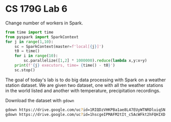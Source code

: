 # CS 179G Lab 6

Change number of workers in Spark.
```python
from time import time
from pyspark import SparkContext
for j in range(1,10):
    sc = SparkContext(master=f'local[{j}]')
    t0 = time()
    for i in range(10):
        sc.parallelize([1,2] * 1000000).reduce(lambda x,y:x+y)
    print(f'{j} executors, time= {time() - t0}')
    sc.stop()
```
The goal of today's lab is to do big data processing with Spark on a weather station dataset. We are given two dataset, one with all the weather stations in the world listed and another with temperature, precipitation recordings.

Download the dataset with `gdown`
```bash
gdown https://drive.google.com/uc?id=1RIQDzVHKPBa1ae8L47EUyWTNRDluiqSN
gdown https://drive.google.com/uc?id=1hscgeIPMAFM2tIt_c5AcWFkt2hFQHIXD
```
